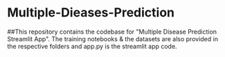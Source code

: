 # Multiple-Dieases-Prediction
##This repository contains the codebase for "Multiple Disease Prediction Streamlit App". The training notebooks & the datasets are also provided in the respective folders and app.py is the streamlit app code. 
